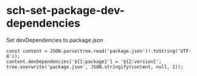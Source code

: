 # sch-set-package-dev-dependencies

Set devDependencies to package.json

```
const content = JSON.parse(tree.read('package.json')!.toString('UTF-8'));
content.devDependencies['${1:package}'] = '${2:version}';
tree.overwrite('package.json', JSON.stringify(content, null, 2));
```
